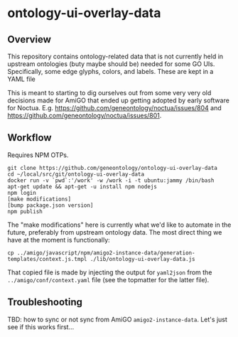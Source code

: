 # ontology-ui-overlay-data

## Overview

This repository contains ontology-related data that is not currently held in upstream ontologies (buty maybe should be) needed for some GO UIs. Specifically, some edge glyphs, colors, and labels. These are kept in a YAML file

This is meant to starting to dig ourselves out from some very very old decisions made for AmiGO that ended up getting adopted by early software for Noctua.  E.g. https://github.com/geneontology/noctua/issues/804 and https://github.com/geneontology/noctua/issues/801.

## Workflow

Requires NPM OTPs.

```
git clone https://github.com/geneontology/ontology-ui-overlay-data
cd ~/local/src/git/ontology-ui-overlay-data
docker run -v `pwd`:'/work' -w /work -i -t ubuntu:jammy /bin/bash
apt-get update && apt-get -u install npm nodejs
npm login
[make modifications]
[bump package.json version]
npm publish
```

The "make modifications" here is currently what we'd like to automate in the future, preferably from upstream ontology data. The most direct thing we have at the moment is functionally:

`cp ../amigo/javascript/npm/amigo2-instance-data/generation-templates/context.js.tmpl ./lib/ontology-ui-overlay-data.js`

That copied file is made by injecting the output for `yaml2json` from the `../amigo/conf/context.yaml` file (see the topmatter for the latter file).

## Troubleshooting

TBD: how to sync or not sync from AmiGO `amigo2-instance-data`. Let's just see if this works first...
